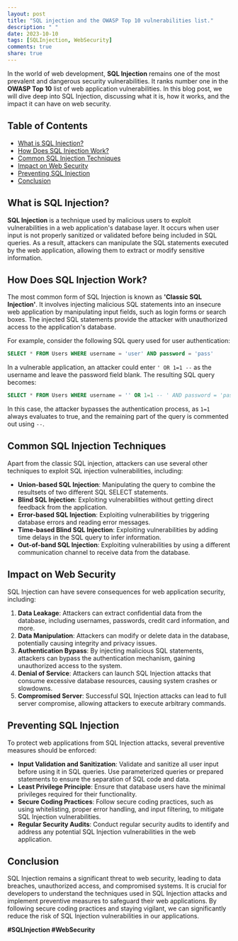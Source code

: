 ```yaml
---
layout: post
title: "SQL injection and the OWASP Top 10 vulnerabilities list."
description: " "
date: 2023-10-10
tags: [SQLInjection, WebSecurity]
comments: true
share: true
---
```


In the world of web development, **SQL Injection** remains one of the most prevalent and dangerous security vulnerabilities. It ranks number one in the **OWASP Top 10** list of web application vulnerabilities. In this blog post, we will dive deep into SQL Injection, discussing what it is, how it works, and the impact it can have on web security.

## Table of Contents
- [What is SQL Injection?](#what-is-sql-injection)
- [How Does SQL Injection Work?](#how-does-sql-injection-work)
- [Common SQL Injection Techniques](#common-sql-injection-techniques)
- [Impact on Web Security](#impact-on-web-security)
- [Preventing SQL Injection](#preventing-sql-injection)
- [Conclusion](#conclusion)

## What is SQL Injection? <a name="what-is-sql-injection"></a>

**SQL Injection** is a technique used by malicious users to exploit vulnerabilities in a web application's database layer. It occurs when user input is not properly sanitized or validated before being included in SQL queries. As a result, attackers can manipulate the SQL statements executed by the web application, allowing them to extract or modify sensitive information.

## How Does SQL Injection Work? <a name="how-does-sql-injection-work"></a>

The most common form of SQL Injection is known as **'Classic SQL Injection'**. It involves injecting malicious SQL statements into an insecure web application by manipulating input fields, such as login forms or search boxes. The injected SQL statements provide the attacker with unauthorized access to the application's database.

For example, consider the following SQL query used for user authentication:


```sql
SELECT * FROM Users WHERE username = 'user' AND password = 'pass'
```

In a vulnerable application, an attacker could enter `' OR 1=1 --` as the username and leave the password field blank. The resulting SQL query becomes:


```sql
SELECT * FROM Users WHERE username = '' OR 1=1 -- ' AND password = 'pass'
```

In this case, the attacker bypasses the authentication process, as `1=1` always evaluates to true, and the remaining part of the query is commented out using `--`.

## Common SQL Injection Techniques <a name="common-sql-injection-techniques"></a>

Apart from the classic SQL injection, attackers can use several other techniques to exploit SQL injection vulnerabilities, including:

- **Union-based SQL Injection**: Manipulating the query to combine the resultsets of two different SQL SELECT statements.
- **Blind SQL Injection**: Exploiting vulnerabilities without getting direct feedback from the application.
- **Error-based SQL Injection**: Exploiting vulnerabilities by triggering database errors and reading error messages.
- **Time-based Blind SQL Injection**: Exploiting vulnerabilities by adding time delays in the SQL query to infer information.
- **Out-of-band SQL Injection**: Exploiting vulnerabilities by using a different communication channel to receive data from the database.

## Impact on Web Security <a name="impact-on-web-security"></a>

SQL Injection can have severe consequences for web application security, including:

1. **Data Leakage**: Attackers can extract confidential data from the database, including usernames, passwords, credit card information, and more.
2. **Data Manipulation**: Attackers can modify or delete data in the database, potentially causing integrity and privacy issues.
3. **Authentication Bypass**: By injecting malicious SQL statements, attackers can bypass the authentication mechanism, gaining unauthorized access to the system.
4. **Denial of Service**: Attackers can launch SQL Injection attacks that consume excessive database resources, causing system crashes or slowdowns.
5. **Compromised Server**: Successful SQL Injection attacks can lead to full server compromise, allowing attackers to execute arbitrary commands.

## Preventing SQL Injection <a name="preventing-sql-injection"></a>

To protect web applications from SQL Injection attacks, several preventive measures should be enforced:

- **Input Validation and Sanitization**: Validate and sanitize all user input before using it in SQL queries. Use parameterized queries or prepared statements to ensure the separation of SQL code and data.
- **Least Privilege Principle**: Ensure that database users have the minimal privileges required for their functionality.
- **Secure Coding Practices**: Follow secure coding practices, such as using whitelisting, proper error handling, and input filtering, to mitigate SQL Injection vulnerabilities.
- **Regular Security Audits**: Conduct regular security audits to identify and address any potential SQL Injection vulnerabilities in the web application.

## Conclusion <a name="conclusion"></a>

SQL Injection remains a significant threat to web security, leading to data breaches, unauthorized access, and compromised systems. It is crucial for developers to understand the techniques used in SQL Injection attacks and implement preventive measures to safeguard their web applications. By following secure coding practices and staying vigilant, we can significantly reduce the risk of SQL Injection vulnerabilities in our applications.

**#SQLInjection #WebSecurity**